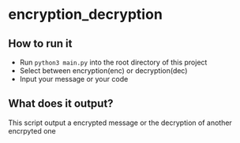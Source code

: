 # encryption_decryption

## How to run it
- Run `python3 main.py` into the root directory of this project
- Select between encryption(enc) or decryption(dec)
- Input your message or your code

## What does it output?
This script output a encrypted message or the decryption of another encrpyted one
